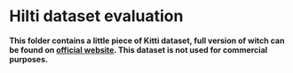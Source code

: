 # Hilti dataset evaluation

**This folder contains a little piece of Kitti dataset, full version of witch can
be found on [official website](https://hilti-challenge.com/dataset-2023.html). This dataset
is not used for commercial purposes.**
